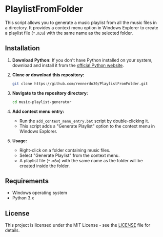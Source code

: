 # PlaylistFromFolder

This script allows you to generate a music playlist from all the music files in a directory. It provides a context menu option in Windows Explorer to create a playlist file (`*.m3u`) with the same name as the selected folder.

## Installation

1. **Download Python:** If you don't have Python installed on your system, download and install it from the [official Python website](https://www.python.org/downloads/).

2. **Clone or download this repository:** 
   ```bash
   git clone https://github.com/rennerdo30/PlaylistFromFolder.git
   ```

3. **Navigate to the repository directory:** 
   ```bash
   cd music-playlist-generator
   ```

4. **Add context menu entry:**
   - Run the `add_context_menu_entry.bat` script by double-clicking it.
   - This script adds a "Generate Playlist" option to the context menu in Windows Explorer.

5. **Usage:**
   - Right-click on a folder containing music files.
   - Select "Generate Playlist" from the context menu.
   - A playlist file (`*.m3u`) with the same name as the folder will be created inside the folder.

## Requirements

- Windows operating system
- Python 3.x

## License

This project is licensed under the MIT License - see the [LICENSE](LICENSE) file for details.

